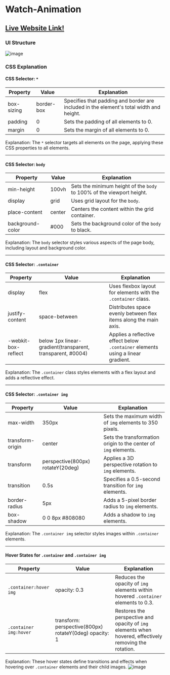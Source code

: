 # Watch-Animation


## [Live Website Link!](https://rajakhan017.github.io/Watch-Animation/)

### UI Structure

![image](https://github.com/rajakhan017/Watch-Animation/assets/135150598/c680ec46-6f16-4ea0-bf8e-741910e396cb)


### CSS Explanation

#### CSS Selector: `*`

| Property   | Value      | Explanation                                                                             |
| ---------- | ---------- | --------------------------------------------------------------------------------------- |
| box-sizing | border-box | Specifies that padding and border are included in the element's total width and height. |
| padding    | 0          | Sets the padding of all elements to 0.                                                  |
| margin     | 0          | Sets the margin of all elements to 0.                                                   |

Explanation: The `*` selector targets all elements on the page, applying these CSS properties to all elements.

---

#### CSS Selector: `body`

| Property         | Value  | Explanation                                                           |
| ---------------- | ------ | --------------------------------------------------------------------- |
| min-height       | 100vh  | Sets the minimum height of the `body` to 100% of the viewport height. |
| display          | grid   | Uses grid layout for the `body`.                                      |
| place-content    | center | Centers the content within the grid container.                        |
| background-color | #000   | Sets the background color of the `body` to black.                     |

Explanation: The `body` selector styles various aspects of the page body, including layout and background color.

---

#### CSS Selector: `.container`

| Property            | Value                                                      | Explanation                                                                      |
| ------------------- | ---------------------------------------------------------- | -------------------------------------------------------------------------------- |
| display             | flex                                                       | Uses flexbox layout for elements with the `.container` class.                    |
| justify-content     | space-between                                              | Distributes space evenly between flex items along the main axis.                 |
| -webkit-box-reflect | below 1px linear-gradient(transparent, transparent, #0004) | Applies a reflective effect below `.container` elements using a linear gradient. |

Explanation: The `.container` class styles elements with a flex layout and adds a reflective effect.

---

#### CSS Selector: `.container img`

| Property         | Value                             | Explanation                                                     |
| ---------------- | --------------------------------- | --------------------------------------------------------------- |
| max-width        | 350px                             | Sets the maximum width of `img` elements to 350 pixels.         |
| transform-origin | center                            | Sets the transformation origin to the center of `img` elements. |
| transform        | perspective(800px) rotateY(20deg) | Applies a 3D perspective rotation to `img` elements.            |
| transition       | 0.5s                              | Specifies a 0.5-second transition for `img` elements.           |
| border-radius    | 5px                               | Adds a 5-pixel border radius to `img` elements.                 |
| box-shadow       | 0 0 8px #808080                   | Adds a shadow to `img` elements.                                |

Explanation: The `.container img` selector styles images within `.container` elements.

---

#### Hover States for `.container` and `.container img`

| Property               | Value                                                  | Explanation                                                                                             |
| ---------------------- | ------------------------------------------------------ | ------------------------------------------------------------------------------------------------------- |
| `.container:hover img` | opacity: 0.3                                           | Reduces the opacity of `img` elements within hovered `.container` elements to 0.3.                      |
| `.container img:hover` | transform: perspective(800px) rotateY(0deg) opacity: 1 | Restores the perspective and opacity of `img` elements when hovered, effectively removing the rotation. |

Explanation: These hover states define transitions and effects when hovering over `.container` elements and their child images.
![image](https://github.com/rajakhan017/Watch-Animation/assets/135150598/7edc0fc2-4c37-43a9-8916-519f0bdef7bd)
